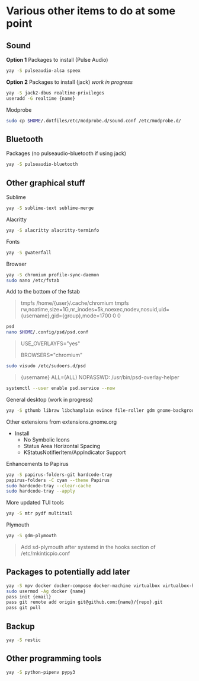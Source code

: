 # Various other items to do at some point

## Sound

**Option 1** Packages to install (Pulse Audio)
```bash
yay -S pulseaudio-alsa speex
```

**Option 2** Packages to install (jack) *work in progress*
```bash
yay -S jack2-dbus realtime-privileges
useradd -G realtime {name}
```

Modprobe
```bash
sudo cp $HOME/.dotfiles/etc/modprobe.d/sound.conf /etc/modprobe.d/
```

## Bluetooth

Packages (no pulseaudio-bluetooth if using jack)
```bash
yay -S pulseaudio-bluetooth
```

## Other graphical stuff

Sublime
```bash
yay -S sublime-text sublime-merge
```

Alacritty
```bash
yay -S alacritty alacritty-terminfo
```

Fonts
```bash
yay -S gwaterfall
```

Browser
```bash
yay -S chromium profile-sync-daemon
sudo nano /etc/fstab
```
Add to the bottom of the fstab
> tmpfs /home/{user}/.cache/chromium tmpfs rw,noatime,size=1G,nr_inodes=5k,noexec,nodev,nosuid,uid={username},gid={group},mode=1700 0 0

```bash
psd
nano $HOME/.config/psd/psd.conf
```
> USE_OVERLAYFS="yes"
>
> BROWSERS="chromium"

```bash
sudo visudo /etc/sudoers.d/psd
```
> {username} ALL=(ALL) NOPASSWD: /usr/bin/psd-overlay-helper

```bash
systemctl --user enable psd.service --now
```

General desktop (work in progress)
```bash
yay -S gthumb libraw libchamplain evince file-roller gdm gnome-backgrounds gnome-calculator gnome-clocks gnome-characters gnome-control-center gnome-font-viewer gnome-keyring gnome-menus gnome-screenshot gnome-session gnome-settings-daemon gnome-shell mutter nautilus sushi tracker xdg-user-dirs-gtk gnome-logs gnome-tweaks alacarte gnome-shell-extensions gnome-shell-extension-dash-to-dock dconf-editor chrome-gnome-shell ffmpegthumbnailer gst-libav
```

Other extensions from extensions.gnome.org
- Install
    - No Symbolic Icons
    - Status Area Horizontal Spacing
    - KStatusNotifierItem/AppIndicator Support

Enhancements to Papirus
```bash
yay -S papirus-folders-git hardcode-tray
papirus-folders -C cyan --theme Papirus
sudo hardcode-tray --clear-cache
sudo hardcode-tray --apply
```

More updated TUI tools
```bash
yay -S mtr pydf multitail
```

Plymouth
```bash
yay -S gdm-plymouth
```
> Add sd-plymouth after systemd in the hooks section of /etc/mkinticpio.conf

## Packages to potentially add later

```bash
yay -S mpv docker docker-compose docker-machine virtualbox virtualbox-host-modules-arch youtube-dl pass pass-otp docker-credential-pass
sudo usermod -Ag docker {name}
pass init {email}
pass git remote add origin git@github.com:{name}/{repo}.git
pass git pull
```

## Backup

```bash
yay -S restic
```

## Other programming tools

```bash
yay -S python-pipenv pypy3
```
